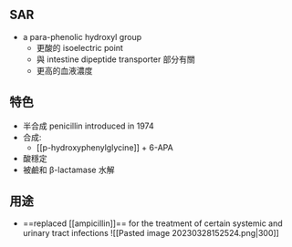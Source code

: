 ## SAR
- a para-phenolic hydroxyl group
	- 更酸的 isoelectric point
	-  與 intestine dipeptide transporter 部分有關
	-  更高的血液濃度
## 特色
- 半合成 penicillin introduced in 1974
- 合成:
	- [[p-hydroxyphenylglycine]] + 6-APA
- 酸穩定
- 被鹼和 β-lactamase 水解
## 用途
- ==replaced [[ampicillin]]== for the treatment of certain systemic and urinary tract infections
![[Pasted image 20230328152524.png|300]]